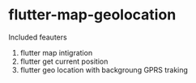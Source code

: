 # flutter-map-geolocation
Included feauters

1) flutter map intigration 
2) flutter get current position 
3) flutter geo location with backgroung GPRS traking 
